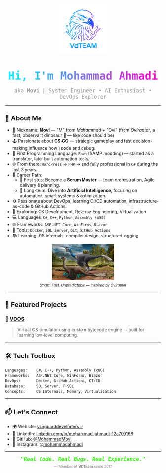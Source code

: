 <div align="center">
  <img src="VDTeam.png" width="160" alt="VDTeam Logo" />
  
  <h1 align="center" style="color:#39FF14;font-family:monospace;font-size:2.5em;margin-bottom:0;">
    <span style="background: linear-gradient(90deg, #00f0ff, #ff00cc); -webkit-background-clip: text; color: transparent;">Hi, I'm Mohammad Ahmadi</span>
  </h1>
  <p style="color: #999; font-size: 1.2em; font-family: monospace;">
    aka <strong>Movi</strong> | System Engineer • AI Enthusiast • DevOps Explorer
  </p>
</div>

---

## 🧠 About Me

- 🧬 Nickname: **Movi** — "M" from *Mohammad* + "Ovi" (from *Oviraptor*, a fast, observant dinosaur 🦖 — like code should be)
- 🕹 Passionate about **CS:GO** — strategic gameplay and fast decision-making influence how I code and debug.
- 🧩 First Programming Language: `Pawn` (SAMP modding) — started as a translator, later built automation tools.
- 🌐 From there: `WordPress` → `PHP` → and fully professional in `C#` during the last 3 years.
- 🎯 Career Path:
  - 🔄 First step: Become a **Scrum Master** — team orchestration, Agile delivery & planning.
  - 🧠 Long-term: Dive into **Artificial Intelligence**, focusing on automation, smart systems & optimization.
- ⚙️ Passionate about DevOps, learning CI/CD automation, infrastructure-as-code & GitHub Actions.
- 🔬 Exploring: OS Development, Reverse Engineering, Virtualization
- 💻 Languages: `C#`, `C++`, `Python`, `Assembly (x86)`
- 🌐 Frameworks: `ASP.NET Core`, `WinForms`, `Blazor`
- 🐳 Tools: `Docker`, `SQL Server`, `Git`, `GitHub Actions`
- 📚 Learning: OS internals, compiler design, structured logging

<p align="center">

  <img src="Ovi.jpg" width="200" alt="Oviraptor - Movi Symbol" />
  <br><sub><i>Smart. Fast. Unpredictable — Inspired by Oviraptor</i></sub>
</p>

---

## 🚀 Featured Projects

### 🔷 [VDOS](https://github.com/MohammadMovi/VDOS)
> Virtual OS simulator using custom bytecode engine — built for learning low-level computing.



---

## 🛠 Tech Toolbox

```txt
Languages:    C#, C++, Python, Assembly (x86)
Frameworks:   ASP.NET Core, WinForms, Blazor
DevOps:       Docker, GitHub Actions, CI/CD
Database:     SQL Server, T-SQL
Concepts:     OS Internals, Memory, Virtualization
```

---

## 📫 Let's Connect

- 🌍 Website: [vanguarddevelopers.ir](http://vanguarddevelopers.ir)
- 💼 LinkedIn: [linkedin.com/in/mohammad-ahmadi-12a709166](https://www.linkedin.com/in/mohammad-ahmadi-12a709166/)
- 🐙 GitHub: [@MohammadMovi](https://github.com/MohammadMovi)
- 📸 Instagram: [@mohammadahmadi](https://www.instagram.com/mohammadahmadi/)

---

<div align="center">
  <strong><em style="color:#39FF14;font-family:monospace;font-size:1.2em;">
    "Real Code. Real Bugs. Real Experience."
  </em></strong>
  <br/>
  <sub style="color:#888;">— Member of <strong>VDTeam</strong> since 2017</sub>
</div>
